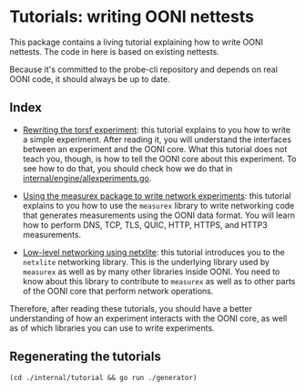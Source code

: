 # Tutorials: writing OONI nettests

This package contains a living tutorial explaining how to write OONI
nettests. The code in here is based on existing nettests.

Because it's committed to the probe-cli repository and depends on
real OONI code, it should always be up to date.

## Index

- [Rewriting the torsf experiment](experiment/torsf/): this tutorial
explains to you how to write a simple experiment. After reading it, you
will understand the interfaces between an experiment and the OONI
core. What this tutorial does not teach you, though, is how
to tell the OONI core about this experiment. To see how to do that,
you should check how we do that in [internal/engine/allexperiments.go](
../engine/allexperiments.go).

- [Using the measurex package to write network experiments](measurex): this
tutorial explains to you how to use the `measurex` library to write networking
code that generates measurements using the OONI data format. You will learn
how to perform DNS, TCP, TLS, QUIC, HTTP, HTTPS, and HTTP3 measurements.

- [Low-level networking using netxlite](netxlite): this tutorial introduces
you to the `netxlite` networking library. This is the underlying library
used by `measurex` as well as by many other libraries inside OONI. You need
to know about this library to contribute to `measurex` as well as to other
parts of the OONI core that perform network operations.

Therefore, after reading these tutorials, you should have a better
understanding of how an experiment interacts with the OONI core, as
well as of which libraries you can use to write experiments.

## Regenerating the tutorials

```
(cd ./internal/tutorial && go run ./generator)
```
